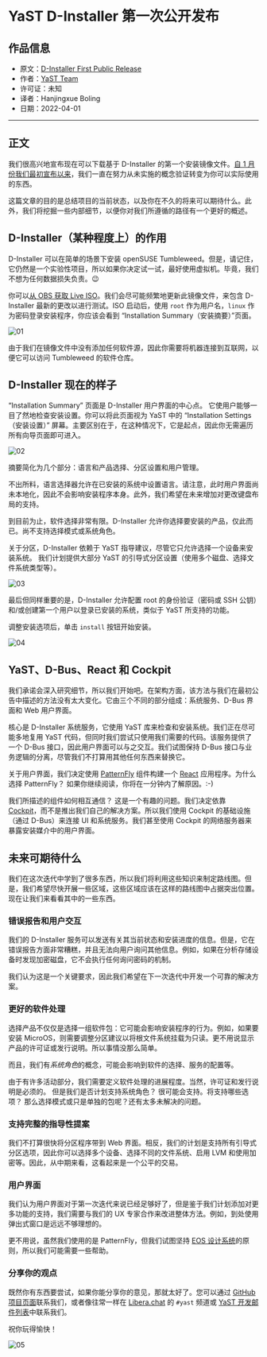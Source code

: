 # YaST D-Installer 第一次公开发布

## 作品信息

- 原文：[D-Installer First Public Release](https://yast.opensuse.org/blog/2022-03-31/d-installer-first-public-release)
- 作者：[YaST Team](https://yast.opensuse.org/)
- 许可证：未知
- 译者：Hanjingxue Boling
- 日期：2022-04-01

----

## 正文

我们很高兴地宣布现在可以下载基于 D-Installer 的第一个安装镜像文件。[自 1 月份我们最初宣布以来](https://yast.opensuse.org/blog/2022-01-18/announcing-the-d-installer-project)，我们一直在努力从未实施的概念验证转变为你可以实际使用的东西。

这篇文章的目的是总结项目的当前状态，以及你在不久的将来可以期待什么。此外，我们将挖掘一些内部细节，以便你对我们所遵循的路径有一个更好的概述。

## D-Installer（某种程度上）的作用

D-Installer 可以在简单的场景下安装 openSUSE Tumbleweed。但是，请记住，它仍然是一个实验性项目，所以如果你决定试一试，最好使用虚拟机。毕竟，我们不想为任何数据损失负责。😉

你可以[从 OBS 获取 Live ISO](https://build.opensuse.org/package/binaries/YaST:Head:D-Installer/d-installer-live/images)。我们会尽可能频繁地更新此镜像文件，来包含 D-Installer 最新的更改以进行测试。ISO 启动后，使用 `root` 作为用户名，`linux` 作为密码登录安装程序，你应该会看到 “Installation Summary（安装摘要）”页面。

![01](./assets/installation-summary-mini.png)

由于我们在镜像文件中没有添加任何软件源，因此你需要将机器连接到互联网，以便它可以访问 Tumbleweed 的软件仓库。

## D-Installer 现在的样子

“Installation Summary” 页面是 D-Installer 用户界面的中心点。 它使用户能够一目了然地检查安装设置。你可以将此页面视为 YaST 中的 “Installation Settings（安装设置）” 屏幕。主要区别在于，在这种情况下，它是起点，因此你无需遍历所有向导页面即可进入。

![02](./assets/yast-installation-settings-mini.png)

摘要简化为几个部分：语言和产品选择、分区设置和用户管理。

不出所料，语言选择器允许在已安装的系统中设置语言。请注意，此时用户界面尚未本地化，因此不会影响安装程序本身。此外，我们希望在未来增加对更改键盘布局的支持。

到目前为止，软件选择非常有限。D-Installer 允许你选择要安装的产品，仅此而已。尚不支持选择模式或系统角色。

关于分区，D-Installer 依赖于 YaST 指导建议，尽管它只允许选择一个设备来安装系统。 我们计划提供大部分 YaST 的引导式分区设置（使用多个磁盘、选择文件系统类型等）。

![03](./assets/target-selection-mini.png)

最后但同样重要的是，D-Installer 允许配置 root 的身份验证（密码或 SSH 公钥）和/或创建第一个用户以登录已安装的系统，类似于 YaST 所支持的功能。

调整安装选项后，单击 `install` 按钮开始安装。

![04](./assets/installation-progress-mini.png)

## YaST、D-Bus、React 和 Cockpit

我们承诺会深入研究细节，所以我们开始吧。在架构方面，该方法与我们在最初公告中描述的方法没有太大变化。它由三个不同的部分组成：系统服务、D-Bus 界面和 Web 用户界面。

核心是 D-Installer 系统服务，它使用 YaST 库来检查和安装系统。我们正在尽可能多地复用 YaST 代码，但同时我们尝试只使用我们需要的代码。该服务提供了一个 D-Bus 接口，因此用户界面可以与之交互。我们试图保持 D-Bus 接口与业务逻辑的分离，尽管我们不打算用其他任何东西来替换它。

关于用户界面，我们决定使用 [PatternFly](https://www.patternfly.org/) 组件构建一个 [React](https://reactjs.org/) 应用程序。为什么选择 PatternFly？ 如果你继续阅读，你将在一分钟内了解原因。:-)

我们所描述的组件如何相互通信？ 这是一个有趣的问题。我们决定依靠 [Cockpit](https://cockpit-project.org/)，而不是推出我们自己的解决方案。所以我们使用 Cockpit 的基础设施（通过 D-Bus）来连接 UI 和系统服务。我们甚至使用 Cockpit 的网络服务器来暴露安装媒介中的用户界面。

## 未来可期待什么

我们在这次迭代中学到了很多东西，所以我们将利用这些知识来制定路线图。但是，我们希望尽快开展一些区域，这些区域应该在这样的路线图中占据突出位置。现在让我们来看看其中的一些东西。

### 错误报告和用户交互

我们的 D-Installer 服务可以发送有关其当前状态和安装进度的信息。但是，它在错误报告方面非常糟糕，并且无法向用户询问其他信息。例如，如果在分析存储设备时发现加密磁盘，它不会执行任何询问密码的机制。

我们认为这是一个关键要求，因此我们希望在下一次迭代中开发一个可靠的解决方案。

### 更好的软件处理

选择产品不仅仅是选择一组软件包：它可能会影响安装程序的行为。例如，如果要安装 MicroOS，则需要调整分区建议以将根文件系统挂载为只读。更不用说显示产品的许可证或发行说明。所以事情没那么简单。

而且，我们有*系统角色*的概念，可能会影响到软件的选择、服务的配置等。

由于有许多活动部分，我们需要定义软件处理的进展程度。当然，许可证和发行说明是必须的。 但是我们是否计划支持系统角色？ 很可能会支持。将支持哪些选项？ 那么选择模式或只是单独的包呢？还有太多未解决的问题。

### 支持完整的指导性提案

我们不打算很快将分区程序带到 Web 界面。相反，我们的计划是支持所有引导式分区选项，因此你可以选择多个设备、选择不同的文件系统、启用 LVM 和使用加密等。因此，从中期来看，这看起来是一个公平的交易。

### 用户界面

我们认为用户界面对于第一次迭代来说已经足够好了，但是鉴于我们计划添加对更多功能的支持，我们需要与我们的 UX 专家合作来改进整体方法。例如，到处使用弹出式窗口是远远不够理想的。

更不用说，虽然我们使用的是 PatternFly，但我们试图坚持 [EOS 设计系统](https://www.eosdesignsystem.com/)的原则，所以我们可能需要一些帮助。

### 分享你的观点

既然你有东西要尝试，如果你能分享你的意见，那就太好了。您可以通过 [GitHub 项目页面](https://github.com/yast/d-installer)联系我们，或者像往常一样在 [Libera.chat](https://libera.chat/) 的 `#yast` 频道或 [YaST 开发邮件列表](https://lists.opensuse.org/archives/list/yast-devel@lists.opensuse.org/)中联系我们。

祝你玩得愉快！

![05](./assets/congratulations-mini.png)
